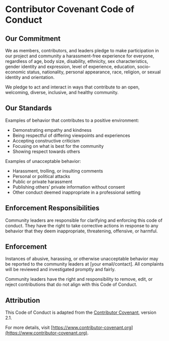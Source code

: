 # Contributor Covenant Code of Conduct

## Our Commitment
We as members, contributors, and leaders pledge to make participation in our project and community a harassment-free experience for everyone, regardless of age, body size, disability, ethnicity, sex characteristics, gender identity and expression, level of experience, education, socio-economic status, nationality, personal appearance, race, religion, or sexual identity and orientation.

We pledge to act and interact in ways that contribute to an open, welcoming, diverse, inclusive, and healthy community.

## Our Standards
Examples of behavior that contributes to a positive environment:
- Demonstrating empathy and kindness
- Being respectful of differing viewpoints and experiences
- Accepting constructive criticism
- Focusing on what is best for the community
- Showing respect towards others

Examples of unacceptable behavior:
- Harassment, trolling, or insulting comments
- Personal or political attacks
- Public or private harassment
- Publishing others’ private information without consent
- Other conduct deemed inappropriate in a professional setting

## Enforcement Responsibilities
Community leaders are responsible for clarifying and enforcing this code of conduct. They have the right to take corrective actions in response to any behavior that they deem inappropriate, threatening, offensive, or harmful.

## Enforcement
Instances of abusive, harassing, or otherwise unacceptable behavior may be reported to the community leaders at [your email/contact]. All complaints will be reviewed and investigated promptly and fairly.

Community leaders have the right and responsibility to remove, edit, or reject contributions that do not align with this Code of Conduct.

## Attribution
This Code of Conduct is adapted from the [Contributor Covenant](https://www.contributor-covenant.org), version 2.1.

For more details, visit [https://www.contributor-covenant.org](https://www.contributor-covenant.org).
